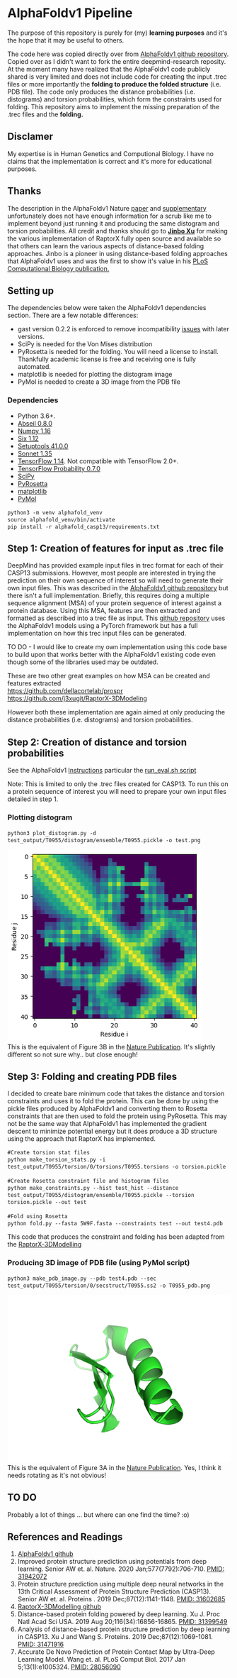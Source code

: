 # AlphaFoldv1 Pipeline

The purpose of this repository is purely for (my) **learning purposes** and it's the hope that it may be useful to others.  

The code here was copied directly over from [AlphaFoldv1 github repository](https://github.com/deepmind/deepmind-research/tree/master/alphafold_casp13).
Copied over as I didn't want to fork the entire deepmind-research reposity. At the moment many have realized that the AlphaFoldv1 code publicly shared is 
very limited and does not include code for creating the input .trec files or more importantly the **folding to produce the folded structure** (i.e. PDB file).
The code only produces the distance probabilities (i.e. distograms) and torsion probabilities, which form the constraints used for folding. This repository
aims to implement the missing preparation of the .trec files and the **folding.**  

## Disclamer
My expertise is in Human Genetics and Computional Biology. I have no claims that the implementation is correct and it's more for educational purposes.

## Thanks
The description in the AlphaFoldv1 Nature [paper](https://www.nature.com/articles/s41586-019-1923-7) and [supplementary](https://static-content.springer.com/esm/art%3A10.1038%2Fs41586-019-1923-7/MediaObjects/41586_2019_1923_MOESM1_ESM.pdf) unfortunately does not have enough information for a scrub like me to implement beyond just running it and producing the same distogram and torsion probabilities. All credit and thanks should go to [**Jinbo Xu**](https://www.ttic.edu/faculty/xu/) for making the various implementation of RaptorX fully open source and available so that others can learn the various aspects of distance-based folding approaches. Jinbo is a pioneer in using distance-based folding approaches that AlphaFoldv1 uses and was the first to show it's value in his [PLoS Computational Biology publication.](https://journals.plos.org/ploscompbiol/article?id=10.1371/journal.pcbi.1005324)

## Setting up
The dependencies below were taken the AlphaFoldv1 dependencies section. There are a few notable differences:
* gast version 0.2.2 is enforced to remove incompatibility [issues](https://github.com/tensorflow/tensorflow/issues/32859) with later versions.
* SciPy is needed for the Von Mises distribution
* PyRosetta is needed for the folding. You will need a license to install. Thankfully academic license is free and receiving one is fully automated.
* matplotlib is needed for plotting the distogram image
* PyMol is needed to create a 3D image from the PDB file

### Dependencies

*   Python 3.6+.
*   [Abseil 0.8.0](https://github.com/abseil/abseil-py)
*   [Numpy 1.16](https://numpy.org)
*   [Six 1.12](https://pypi.org/project/six/)
*   [Setuptools 41.0.0](https://setuptools.readthedocs.io/en/latest/)
*   [Sonnet 1.35](https://github.com/deepmind/sonnet)
*   [TensorFlow 1.14](https://tensorflow.org). Not compatible with TensorFlow
    2.0+.
*   [TensorFlow Probability 0.7.0](https://www.tensorflow.org/probability)
*	[SciPy](https://www.scipy.org/install.html)
* 	[PyRosetta](http://www.pyrosetta.org/dow)
*	[matplotlib](https://matplotlib.org/)
*	[PyMol](https://pymolwiki.org/index.php/Linux_Install)

```
python3 -m venv alphafold_venv
source alphafold_venv/bin/activate
pip install -r alphafold_casp13/requirements.txt
```

## Step 1: Creation of features for input as .trec file
DeepMind has provided example input files in trec format for each of their CASP13 submissions. However, most people are interested in trying the prediction on
their own sequence of interest so will need to generate their own input files. This was described in the [AlphaFoldv1 github repository](https://github.com/deepmind/deepmind-research/tree/master/alphafold_casp13) but there isn't a full implementation. Briefly, this requires doing a multiple sequence alignment (MSA) of your
protein sequence of interest against a protein database. Using this MSA, features are then extracted and formatted as described into a trec file as input. This 
[github repository](https://github.com/Urinx/alphafold_pytorch) uses the AlphaFoldv1 models using a PyTorch framework but has a full implementation on how this trec input files can be generated. 

TO DO - I would like to create my own implementation using this code base to build upon that works better with the AlphaFoldv1 existing code even though some of the libraries used may be outdated.  

These are two other great examples on how MSA can be created and features extracted  
https://github.com/dellacortelab/prospr  
https://github.com/j3xugit/RaptorX-3DModeling  


However both these implementation are again aimed at only producing the distance probabilities (i.e. distograms) and torsion probabilities.

## Step 2: Creation of distance and torsion probabilities
See the AlphaFoldv1 [Instructions](https://github.com/deepmind/deepmind-research/blob/master/alphafold_casp13/README.md) 
particular the [run_eval.sh script](https://github.com/deepmind/deepmind-research/blob/master/alphafold_casp13/run_eval.sh)  

Note: This is limited to only the .trec files created for CASP13. To run this on a protein sequence of interest you will need to prepare your own input files detailed
in step 1.

### Plotting distogram
```
python3 plot_distogram.py -d test_output/T0955/distogram/ensemble/T0955.pickle -o test.png
```
![Figure 3B](example_images/T0955_distogram.png)  
This is the equivalent of Figure 3B in the [Nature Publication](https://www.nature.com/articles/s41586-019-1923-7). It's slightly different so not sure why.. but close enough!

## Step 3: Folding and creating PDB files
I decided to create bare minimum code that takes the distance and torsion constraints and uses it to fold the protein. This can be done by using the pickle files
produced by AlphaFoldv1 and converting them to Rosetta constraints that are then used to fold the protein using PyRosetta. This may not be the same way that AlphaFoldv1 has implemented the gradient descent to minimize potential energy but it does produce a 3D structure using the approach that RaptorX has implemented.

```
#Create torsion stat files
python make_torsion_stats.py -i test_output/T0955/torsion/0/torsions/T0955.torsions -o torsion.pickle

#Create Rosetta constraint file and histogram files
python make_constraints.py --hist test_hist --distance test_output/T0955/distogram/ensemble/T0955.pickle --torsion torsion.pickle --out test

#Fold using Rosetta
python fold.py --fasta 5W9F.fasta --constraints test --out test4.pdb
```

This code that produces the constraint and folding has been adapted from the [RaptorX-3DModelling](https://github.com/j3xugit/RaptorX-3DModeling)

### Producing 3D image of PDB file (using PyMol script)

```
python3 make_pdb_image.py --pdb test4.pdb --sec test_output/T0955/torsion/0/secstruct/T0955.ss2 -o T0955_pdb.png
```
![Figure 3A](example_images/T0955_pdb.png)  
This is the equivalent of Figure 3A in the [Nature Publication](https://www.nature.com/articles/s41586-019-1923-7). Yes, I think it needs rotating as it's not obvious!


## TO DO
Probably a lot of things ... but where can one find the time? :o)

## References and Readings
1. [AlphaFoldv1 github](https://github.com/deepmind/deepmind-research/tree/master/alphafold_casp13) 
2. Improved protein structure prediction using potentials from deep learning. Senior AW et. al. Nature. 2020 Jan;577(7792):706-710. [PMID: 31942072](https://pubmed.ncbi.nlm.nih.gov/31942072/)
3. Protein structure prediction using multiple deep neural networks in the 13th Critical Assessment of Protein Structure Prediction (CASP13). Senior AW et. al. Proteins
. 2019 Dec;87(12):1141-1148. [PMID: 31602685](https://pubmed.ncbi.nlm.nih.gov/31602685/)
4. [RaptorX-3DModelling github](https://github.com/j3xugit/RaptorX-3DModeling)
5. Distance-based protein folding powered by deep learning. Xu J. Proc Natl Acad Sci USA. 2019 Aug 20;116(34):16856-16865. [PMID: 31399549](https://pubmed.ncbi.nlm.nih.gov/31399549/)
6. Analysis of distance-based protein structure prediction by deep learning in CASP13. Xu J and Wang S. Proteins. 2019 Dec;87(12):1069-1081. [PMID: 31471916](https://pubmed.ncbi.nlm.nih.gov/31471916/)
7. Accurate De Novo Prediction of Protein Contact Map by Ultra-Deep Learning Model. Wang et. al. PLoS Comput Biol. 2017 Jan 5;13(1):e1005324. [PMID: 28056090](https://pubmed.ncbi.nlm.nih.gov/28056090/)




